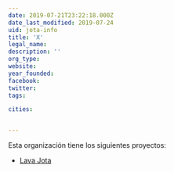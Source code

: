 ```yaml
---
date: 2019-07-21T23:22:18.000Z
date_last_modified: 2019-07-24
uid: jota-info
title: 'X'
legal_name: 
description: ''
org_type: 
website: 
year_founded: 
facebook: 
twitter: 
tags:

cities: 


---
```


Esta organización tiene los siguientes proyectos:

- [Lava Jota](/proyectos/lava-jota)
